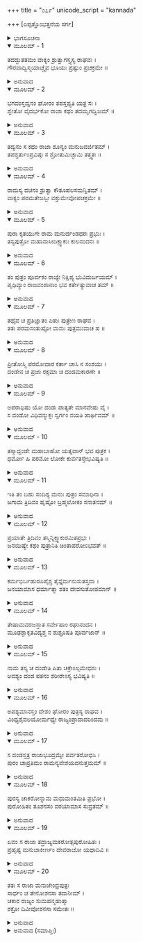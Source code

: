 +++
title = "೦೭೯"
unicode_script = "kannada"

+++
[ಎಪ್ಪತ್ತೊಂಭತ್ತನೆಯ ಸರ್ಗ]



<details><summary>ಭಾಗಸೂಚನಾ</summary>

ಇಕ್ಷ್ವಾಕುಪುತ್ರ ದಂಡಕರಾಜನ ರಾಜ್ಯಭಾರ
</details>

<details open><summary>ಮೂಲಮ್ - 1</summary>

ತದದ್ಭುತತಮಂ ವಾಕ್ಯಂ ಶ್ರುತ್ವಾಗಸ್ತ್ಯಸ್ಯ ರಾಘವಃ ।  
ಗೌರವಾದ್ವಿಸ್ಮಯಾಚ್ಚೈವ ಭೂಯಃ ಪ್ರಷ್ಟುಂ ಪ್ರಚಕ್ರಮೇ ॥
</details>

<details><summary>ಅನುವಾದ</summary>

ಅಗಸ್ತ್ಯರ ಈ ಅತ್ಯಂತ ಅದ್ಭುತ ಮಾತನ್ನು ಕೇಳಿ ಶ್ರೀರಘುನಾಥನ ಮನಸ್ಸಿನಲ್ಲಿ ಅವರ ಕುರಿತು ವಿಶೇಷ ಗೌರವ ಉಂಟಾಗಿ, ವಿಸ್ಮಿತನಾಗಿ ಪುನಃ ಅವರಲ್ಲಿ ಕೇಳಿದನು.॥1॥
</details>

<details open><summary>ಮೂಲಮ್ - 2</summary>

ಭಗವಂಸ್ತದ್ವನಂ ಘೋರಂ ತಪಸ್ತಪ್ಯತಿ ಯತ್ರ ಸಃ ।  
ಶ್ವೇತೋ ವೈದರ್ಭಕೋ ರಾಜಾ ಕಥಂ ತದಮೃಗದ್ವಿಜಮ್ ॥
</details>

<details><summary>ಅನುವಾದ</summary>

ಪೂಜ್ಯರೇ! ವಿದರ್ಭದೇಶದ ರಾಜಾಶ್ವೇತನು ಘೋರ ತಪಸ್ಸು ಮಾಡುತ್ತಿದ್ದ ಆ ಭಯಂಕರ ವನವು ಪಶು-ಪಕ್ಷಿಗಳಿಂದ ರಹಿತ ಏಕಾಯಿತು.॥2॥
</details>

<details open><summary>ಮೂಲಮ್ - 3</summary>

ತದ್ವನಂ ಸ ಕಥಂ ರಾಜಾ ಶೂನ್ಯಂ ಮನುಜವರ್ಜಿತಮ್ ।  
ತಪಶ್ಚರ್ತುಂಪ್ರವಿಷ್ಠಃ ಸ ಶ್ರೋತುಮಿಚ್ಛಾಮಿ ತತ್ತ್ವತಃ ॥
</details>

<details><summary>ಅನುವಾದ</summary>

ಆ ವಿದರ್ಭರಾಜನು ಆ ಶೂನ್ಯ ನಿರ್ಜನ ವನಕ್ಕೆ ತಪಸ್ಸು ಮಾಡಲು ಏಕೆ ಹೋದನು? ಇದನ್ನು ಯಥಾರ್ಥವಾಗಿ ತಿಳಿಯಲು ನಾನು ಬಯಸುತ್ತೇನೆ.॥3॥
</details>

<details open><summary>ಮೂಲಮ್ - 4</summary>

ರಾಮಸ್ಯ ವಚನಂ ಶ್ರುತ್ವಾ ಕೌತೂಹಲಸಮನ್ವಿತಮ್ ।  
ವಾಕ್ಯಂ ಪರಮತೇಜಸ್ವೀ ವಕ್ತುಮೇವೋಪಚಕ್ರಮೇ ॥
</details>

<details><summary>ಅನುವಾದ</summary>

ಶ್ರೀರಾಮನ ಕುತೂಹಲಯುಕ್ತ ಮಾತನ್ನು ಕೇಳಿ ಆ ಪರಮ ತೇಜಸ್ವೀ ಮಹರ್ಷಿಗಳು ಪುನಃ ಹೀಗೆ ಹೇಳತೊಡಗಿದರು.॥4॥
</details>

<details open><summary>ಮೂಲಮ್ - 5</summary>

ಪುರಾ ಕೃತಯುಗೇ ರಾಮ ಮನುರ್ದಂಡಧರಃ ಪ್ರಭುಃ ।  
ತಸ್ಯಪುತ್ರೋ ಮಹಾನಾಸೀದಿಕ್ಷ್ವಾಕುಃ ಕುಲನಂದನಃ ॥
</details>

<details><summary>ಅನುವಾದ</summary>

ಶ್ರೀರಾಮ! ಹಿಂದೆ ಕೃತಯುಗದಲ್ಲಿ ದಂಡಧಾರೀ ಮನುಮಹಾರಾಜನು ಭೂತಳದಲ್ಲಿ ರಾಜ್ಯವಾಳುತ್ತಿದ್ದನು. ಅವನ ಓರ್ವ ಜ್ಯೇಷ್ಠಪುತ್ರ ಇಕ್ಷ್ವಾಕು ಆಗಿದ್ದನು. ರಾಜಕುಮಾರ ಇಕ್ಷ್ವಾಕು ತನ್ನ ಕುಲವನ್ನು ಆನಂದಗೊಳಿಸುವವನಾಗಿದ್ದನು.॥5॥
</details>

<details open><summary>ಮೂಲಮ್ - 6</summary>

ತಂ ಪುತ್ರಂ ಪೂರ್ವಕಂ ರಾಜ್ಯೇ ನಿಕ್ಷಿಪ್ಯ ಭುವಿದುರ್ಜಯಮ್ ।  
ಪೃಥಿವ್ಯಾಂ ರಾಜವಂಶಾನಾಂ ಭವ ಕರ್ತೇತ್ಯುವಾಚ ತಮ್ ॥
</details>

<details><summary>ಅನುವಾದ</summary>

ತನ್ನ ಜ್ಯೇಷ್ಠ ಹಾಗೂ ದುರ್ಜಯ ಪುತ್ರನನ್ನು ಭೂಮಂಡಲದ ರಾಜ್ಯದಲ್ಲಿ ಸ್ಥಾಪಿಸಿ ಮನುವು ಹೇಳಿದನು- ಮಗನೇ! ನೀನು ಪೃಥಿವಿಯಲ್ಲಿ ರಾಜವಂಶವನ್ನು ಸೃಷ್ಟಿಸು.॥6॥
</details>

<details open><summary>ಮೂಲಮ್ - 7</summary>

ತಥೈವ ಚ ಪ್ರತಿಜ್ಞಾತಂ ಪಿತುಃ ಪುತ್ರೇಣ ರಾಘವ ।  
ತತಃ ಪರಮಸಂತುಷ್ಟೋ ಮನುಃ ಪುತ್ರಮುವಾಚ ಹ ॥
</details>

<details><summary>ಅನುವಾದ</summary>

ರಘುನಂದನ! ಪುತ್ರ ಇಕ್ಷ್ವಾಕು ತಂದೆಯ ಮುಂದೆ ಹಾಗೇ ಮಾಡುವೆನೆಂದು ಪ್ರತಿಜ್ಞೆ ಮಾಡಿದನು. ಇದರಿಂದ ಮನು ಬಹಳ ಸಂತುಷ್ಟನಾಗಿ ತನ್ನ ಮಗನಲ್ಲಿ ಹೇಳಿದನು.॥7॥
</details>

<details open><summary>ಮೂಲಮ್ - 8</summary>

ಪ್ರೀತೋಸ್ಮಿ ಪರಮೋದಾರ ಕರ್ತಾ ಚಾಸಿ ನ ಸಂಶಯಃ ।  
ದಂಡೇನ ಚ ಪ್ರಜಾ ರಕ್ಷಮಾ ಚ ದಂಡಮಕಾರಣೇ ॥
</details>

<details><summary>ಅನುವಾದ</summary>

ಪರಮೋದಾರ ಪುತ್ರನೇ! ನಾನು ನಿನ್ನ ಮೇಲೆ ಬಹಳ ಪ್ರಸನ್ನನಾಗಿದ್ದೇನೆ. ನೀನು ರಾಜವಂಶದ ಸೃಷ್ಟಿ ಮಾಡುವಿ ಎಂಬುದರಲ್ಲಿ ಸಂಶಯವೇ ಇಲ್ಲ. ನೀನು ದಂಡದಿಂದ ದುಷ್ಟರನ್ನು ದಮನ ಮಾಡುತ್ತ ಪ್ರಜೆಯನ್ನು ರಕ್ಷಿಸು; ಆದರೆ ಅಪರಾಧವಿಲ್ಲದೆ ಶಿಕ್ಷೆ ಕೊಡಬೇಡ.॥8॥
</details>

<details open><summary>ಮೂಲಮ್ - 9</summary>

ಅಪರಾಧಿಷು ಯೋ ದಂಡಃ ಪಾತ್ಯತೇ ಮಾನವೇಷು ವೈ ।  
ಸ ದಂಡೋ ವಿಧಿವನ್ಮುಕ್ತಃ ಸ್ವರ್ಗಂ ನಯತಿ ಪಾರ್ಥಿವಮ್ ॥
</details>

<details><summary>ಅನುವಾದ</summary>

ಅಪರಾಧಿ ಮನುಷ್ಯರಿಗೆ ಕೊಡುವ ಶಿಕ್ಷೆಯು ವಿಧಿಪೂರ್ವಕವಾಗಿ ಕೊಟ್ಟು, ಶಿಕ್ಷೆಯು ರಾಜನಿಗೆ ಸ್ವರ್ಗಲೋಕ ಪ್ರಾಪ್ತವಾಗುತ್ತದೆ.॥9॥
</details>

<details open><summary>ಮೂಲಮ್ - 10</summary>

ತಸ್ಮಾದ್ದಂಡೇ ಮಹಾಬಾಹೋ ಯತ್ನವಾನ್ ಭವ ಪುತ್ರಕ ।  
ಧರ್ಮೋ ಹಿ ಪರಮೋ ಲೋಕೇ ಕುರ್ವತಸ್ತೇಭವಿಷ್ಯತಿ ॥
</details>

<details><summary>ಅನುವಾದ</summary>

ಅದಕ್ಕಾಗಿ ಮಹಾಬಾಹು ಪುತ್ರನೇ! ನೀನು ಶಿಕ್ಷೆಯನ್ನು ಸರಿಯಾಗಿ ಪ್ರಯೋಗ ಮಾಡಲು ಪ್ರಯತ್ನಶೀಲನಾಗು. ಹೀಗೆ ಮಾಡುವುದರಿಂದ ನಿನಗೆ ಜಗತ್ತಿನಲ್ಲಿ ಪರಮ ಧರ್ಮದ ಪ್ರಾಪ್ತಿಯಾಗುವುದು.॥10॥
</details>

<details open><summary>ಮೂಲಮ್ - 11</summary>

ಇತಿ ತಂ ಬಹು ಸಂದಿಶ್ಯ ಮನುಃ ಪುತ್ರಂ ಸಮಾಧಿನಾ ।  
ಜಗಾಮ ತ್ರಿದಿವಂ ಹೃಷ್ಟೋ ಬ್ರಹ್ಮಲೋಕಂ ಸನಾತನಮ್ ॥
</details>

<details><summary>ಅನುವಾದ</summary>

ಹೀಗೆ ಮಗನಿಗೆ ಬಹಳಷ್ಟು ಸಂದೇಶ ನೀಡಿ ಮನು ಸಮಾಧಿಯ ಮೂಲಕ ಬಹಳ ಹರ್ಷದೊಂದಿಗೆ ಸನಾತನ ಬ್ರಹ್ಮಲೋಕಕ್ಕೆ ತೆರಳಿದನು.॥11॥
</details>

<details open><summary>ಮೂಲಮ್ - 12</summary>

ಪ್ರಯಾತೇ ತ್ರಿದಿವಂ ತಸ್ಮಿನ್ನಿಕ್ಷ್ವಾಕುರಮಿತಪ್ರಭಃ ।  
ಜನಯಿಷ್ಯೇ ಕಥಂ ಪುತ್ರಾನಿತಿ ಚಿಂತಾಪರೋಽಭವತ್ ॥
</details>

<details><summary>ಅನುವಾದ</summary>

ಮನು ಬ್ರಹ್ಮಲೋಕ ನಿವಾಸಿಯಾದ ಮೇಲೆ ಅಮಿತ ತೇಜಸ್ವಿ ರಾಜಾ ಇಕ್ಷ್ವಾಕು ನಾನು ಪುತ್ರರನ್ನು ಹೇಗೆ ಉತ್ಪನ್ನ ಮಾಡಲಿ? ಎಂದು ಚಿಂತಿತನಾದನು.॥12॥
</details>

<details open><summary>ಮೂಲಮ್ - 13</summary>

ಕರ್ಮಭಿರ್ಬಹುರೂಪೈಶ್ಚ ತೈಸ್ತೈರ್ಮನುಸುತಸ್ತದಾ ।  
ಜನಯಾಮಾಸ ಧರ್ಮಾತ್ಮಾ ಶತಂ ದೇವಸುತೋಪಮಾನ್ ॥
</details>

<details><summary>ಅನುವಾದ</summary>

ಆಗ ಯಜ್ಞ, ದಾನ, ತಪಸ್ಸುರೂಪೀ ವಿವಿಧ ಕರ್ಮಗಳಿಂದ ಧರ್ಮಾತ್ಮಾ ಮನುಪುತ್ರನು ದೇವ ಕುಮಾರರಂತಹ ತೇಜಸ್ವೀ ನೂರು ಪುತ್ರರನ್ನು ಉತ್ಪನ್ನ ಮಾಡಿದನು.॥13॥
</details>

<details open><summary>ಮೂಲಮ್ - 14</summary>

ತೇಷಾಮವರಜಸ್ತಾತ ಸರ್ವೇಷಾಂ ರಘುನಂದನ ।  
ಮೂಢಶ್ಚಾಕೃತವಿದ್ಯಶ್ಚ ನ ಶುಶ್ರೂಷತಿ ಪೂರ್ವಜಾನ್ ॥
</details>

<details><summary>ಅನುವಾದ</summary>

ಅಯ್ಯಾ ರಘುನಂದನ! ಅವರಲ್ಲಿ ಎಲ್ಲರಿಗಿಂತ ಕಿರಿಯನಾದವನು ಮೂಢ ಮತ್ತು ಅವಿದ್ಯಾವಂತನಾಗಿದ್ದನು, ಅದರಿಂದ ತನ್ನ ಅಣ್ಣಂದಿರ ಸೇವೆ ಮಾಡುತ್ತಿರಲಿಲ್ಲ.॥14॥
</details>

<details open><summary>ಮೂಲಮ್ - 15</summary>

ನಾಮ ತಸ್ಯ ಚ ದಂಡೇತಿ ಪಿತಾ ಚಕ್ರೇಽಲ್ಪಮೇಧಸಃ ।  
ಅವಶ್ಯಂ ದಂಡ ಪತನಂ ಶರೀರೇಽಸ್ಯ ಭವಿಷ್ಯತಿ ॥
</details>

<details><summary>ಅನುವಾದ</summary>

ಇವನ ಶರೀರದ ಮೇಲೆ ಅವಶ್ಯವಾಗಿ ದಂಡಪ್ರಯೋಗವಾಗಬಹುದೆಂದು ಯೋಚಿಸಿ ತಂದೆಯು ಆ ಮಂದಬುದ್ಧಿ ಪುತ್ರನ ಹೆಸರು ದಂಡ ಎಂದು ಇಟ್ಟನು.॥15॥
</details>

<details open><summary>ಮೂಲಮ್ - 16</summary>

ಅಪಶ್ಯಮಾನಸ್ತಂ ದೇಶಂ ಘೋರಂ ಪುತ್ರಸ್ಯ ರಾಘವ ।  
ವಿಂಧ್ಯಶೈವಲಯೋರ್ಮಧ್ಯೇ ರಾಜ್ಯಂಪ್ರಾದಾದರಿಂದಮ ॥
</details>

<details><summary>ಅನುವಾದ</summary>

ಶತ್ರುದಮನ ಶ್ರೀರಾಮಾ! ಆ ಪುತ್ರನಿಗೆ ಯೋಗ್ಯವಾದ ಬೇರೆ ಯಾವುದೇ ಭಯಂಕರ ದೇಶವು ಕಾಣದಿದ್ದಾಗ, ರಾಜನು ಅವನಿಗೆ ವಿಂಧ್ಯ ಮತ್ತು ಶೈವಲ ಪರ್ವತದ ನಡುವಿನ ರಾಜ್ಯವನ್ನು ಕೊಟ್ಟನು.॥16॥
</details>

<details open><summary>ಮೂಲಮ್ - 17</summary>

ಸ ದಂಡಸ್ತತ್ರ ರಾಜಾಭೂದ್ರಮ್ಯೇ ಪರ್ವತರೋಧಸಿ ।  
ಪುರಂ ಚಾಪ್ರತಿಮಂ ರಾಮನ್ಯವೇಶಯದನುತ್ತಮಮ್ ॥
</details>

<details><summary>ಅನುವಾದ</summary>

ಶ್ರೀರಾಮಾ! ಪರ್ವತೀಯ ಆ ರಮಣೀಯ ಪ್ರಾಂತದಲ್ಲಿ ದಂಡ ರಾಜನಾದನು. ಅವನು ತಾನು ಇರಲು ಒಂದು ಬಹಳ ಅನುಪಮ, ಉತ್ತಮ ನಗರವನ್ನು ಸ್ಥಾಪಿಸಿದನು.॥17॥
</details>

<details open><summary>ಮೂಲಮ್ - 18</summary>

ಪುರಸ್ಯ ಚಾಕರೋನ್ನಾಮ ಮಧುಮಂತಮಿತಿ ಪ್ರಭೋ ।  
ಪುರೋಹಿತಂ ತೂಶನಸಂ ವರಯಾಮಾಸ ಸುವ್ರತಮ್ ॥
</details>

<details><summary>ಅನುವಾದ</summary>

ಪ್ರಭೋ! ಅವನು ಆ ನಗರದ ಹೆಸರನ್ನು ಮಧುಮಂತನೆಂದು ಇಟ್ಟು, ಸುವ್ರತರಾದ ಶುಕ್ರಾಚಾರ್ಯರನ್ನು ತನ್ನ ಪುರೋಹಿತನನ್ನಾಗಿಸಿಕೊಂಡನು.॥18॥
</details>

<details open><summary>ಮೂಲಮ್ - 19</summary>

ಏವಂ ಸ ರಾಜಾ ತದ್ರಾಜ್ಯಮಕರೋತ್ಸಪುರೋಹಿತಃ ।  
ಪ್ರಹೃಷ್ಟ ಮನುಜಾಕೀರ್ಣಂ ದೇವರಾಜೋ ಯಥಾದಿವಿ ॥
</details>

<details><summary>ಅನುವಾದ</summary>

ಹೀಗೆ ಸ್ವರ್ಗದಲ್ಲಿ ದೇವೇಂದ್ರನಂತೆ ಭೂತಳದಲ್ಲಿ ರಾಜಾ ದಂಡನು ಪುರೋಹಿತನೊಂದಿಗೆ ಇರುತ್ತಾ ದಷ್ಟ-ಪುಷ್ಟ ಜನರಿಂದ ತುಂಬಿದ ಆ ರಾಜ್ಯವನ್ನು ಆಳತೊಡಗಿದನು.॥19॥
</details>

<details open><summary>ಮೂಲಮ್ - 20</summary>

ತತಃ ಸ ರಾಜಾ ಮನುಜೇಂದ್ರಪುತ್ರಃ  
ಸಾರ್ಧಂ ಚ ತೇನೋಶನಸಾ ತದಾನೀಮ್ ।  
ಚಕಾರ ರಾಜ್ಯಂ ಸುಮಹನ್ಮಹಾತ್ಮಾ  
ಶಕ್ರೋ ದಿವೀವೋಶನಸಾ ಸಮೇತಃ ॥
</details>

<details><summary>ಅನುವಾದ</summary>

ಆಗ ಆ ಮಹಾತ್ಮಾ ರಾಜಕುಮಾರ ಮಹಾರಾಜ ದಂಡನು ಶುಕ್ರಾಚಾರ್ಯರೊಂದಿಗೆ ಇದ್ದು ತನ್ನ ರಾಜ್ಯವನ್ನು, ಸ್ವರ್ಗದಲ್ಲಿ ದೇವೇಂದ್ರನು ದೇವಗುರು ಬೃಹಸ್ಪತಿಯೊಂದಿಗೆ ಇದ್ದು, ರಾಜ್ಯವನ್ನು ಪಾಲಿಸುವಂತೆಯೇ ಆಳಿದನು.॥20॥
</details>

<details><summary>ಅನುವಾದ (ಸಮಾಪ್ತಿಃ)</summary>

ಶ್ರೀವಾಲ್ಮೀಕಿ ವಿರಚಿತ ಆರ್ಷರಾಮಾಯಣ ಆದಿಕಾವ್ಯದ ಉತ್ತರ ಕಾಂಡದಲ್ಲಿ ಎಪ್ಪತ್ತೊಂಭತ್ತನೆಯ ಸರ್ಗ ಪೂರ್ಣವಾಯಿತು. ॥79॥
</details>
